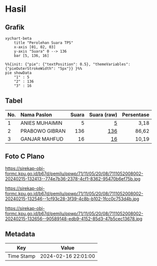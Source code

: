 # Hasil

## Grafik

```mermaid
xychart-beta
    title "Perolehan Suara TPS"
    x-axis [01, 02, 03]
    y-axis "Suara" 0 --> 136
    bar [5, 136, 16]
```

```mermaid
%%{init: {"pie": {"textPosition": 0.5}, "themeVariables": {"pieOuterStrokeWidth": "5px"}} }%%
pie showData
    "1" : 5
    "2" : 136
    "3" : 16
```

## Tabel

| No. | Nama Paslon    | Suara | Suara (raw) | Persentase |
|:--- |:-------------- | -----:| -----------:| ----------:|
| 1   | ANIES MUHAIMIN | 5     | [5][p-1]    | 3,18       |
| 2   | PRABOWO GIBRAN | 136   | [136][p-2]  | 86,62      |
| 3   | GANJAR MAHFUD  | 16    | [16][p-3]   | 10,19      |


[p-1]: https://github.com/gigit-pemilu/pemilu-2024-71-sulawesi-utara/blob/main/pilpres/hitung-suara/sub/71-sulawesi-utara/sub/11-bolaang-mongondow-selatan/sub/05-pinolosian-timur/sub/2008-pidung/sub/002-tps/sub/paslon-1.txt
[p-2]: https://github.com/gigit-pemilu/pemilu-2024-71-sulawesi-utara/blob/main/pilpres/hitung-suara/sub/71-sulawesi-utara/sub/11-bolaang-mongondow-selatan/sub/05-pinolosian-timur/sub/2008-pidung/sub/002-tps/sub/paslon-2.txt
[p-3]: https://github.com/gigit-pemilu/pemilu-2024-71-sulawesi-utara/blob/main/pilpres/hitung-suara/sub/71-sulawesi-utara/sub/11-bolaang-mongondow-selatan/sub/05-pinolosian-timur/sub/2008-pidung/sub/002-tps/sub/paslon-3.txt

## Foto C Plano

https://sirekap-obj-formc.kpu.go.id/b67d/pemilu/ppwp/71/11/05/20/08/7111052008002-20240215-132413--774e7b36-2378-4cf1-8362-95470b6ef75b.jpg

https://sirekap-obj-formc.kpu.go.id/b67d/pemilu/ppwp/71/11/05/20/08/7111052008002-20240215-132546--1cf93c28-3f39-4c8b-b102-1fcc0c753d4b.jpg

https://sirekap-obj-formc.kpu.go.id/b67d/pemilu/ppwp/71/11/05/20/08/7111052008002-20240215-132656--90589148-edb9-4152-85d3-47b5cec13678.jpg


## Metadata

| Key        | Value               |
| ---------- | ------------------- |
| Time Stamp | 2024-02-16 22:01:00 |



